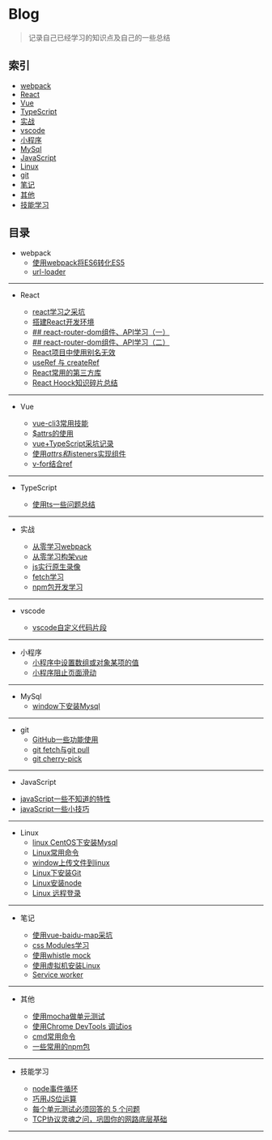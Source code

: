 # Blog

> 记录自己已经学习的知识点及自己的一些总结

## 索引

* [webpack](#webpack)
* [React](#React)
* [Vue](#vue)
* [TypeScript](#TypeScript)
* [实战](#实战)
* [vscode](#vscode)
* [小程序](#小程序)
* [MySql](#MySql)
* [JavaScript](#JavaScript)
* [Linux](#Linux)
* [git](#git)
* [笔记](#笔记)
* [其他](#其他)
* [技能学习](#技能学习)

## 目录

* <a id="webpack">webpack</a>
    - [使用webpack将ES6转化ES5](https://github.com/smallmonsters/Blog/blob/master/2019/11/2.md)
    - [url-loader](https://github.com/smallmonsters/Blog/blob/master/2019/11/3.md)

---

* <a id="React">React</a>

    - [react学习之采坑](https://github.com/smallmonsters/Blog/blob/master/2019/12/5.md)
    - [搭建React开发环境](https://github.com/smallmonsters/Blog/blob/master/2020/02/1.md)
    - [## react-router-dom组件、API学习（一）](https://github.com/smallmonsters/Blog/blob/master/2020/02/2.md)
    - [## react-router-dom组件、API学习（二）](https://github.com/smallmonsters/Blog/blob/master/2020/02/4.md)

    <!-- - [## react-router-dom组件、API学习（三）](https://github.com/smallmonsters/Blog/blob/master/2020/02/5.md) -->

    - [React项目中使用别名无效](https://github.com/smallmonsters/Blog/blob/master/2020/02/3.md)
    - [useRef 与 createRef](https://github.com/smallmonsters/Blog/blob/master/2020/03/1.md)
    - [React常用的第三方库](https://github.com/smallmonsters/Blog/blob/master/2020/02/7.md)
    - [React Hoock知识碎片总结](https://github.com/smallmonsters/Blog/blob/master/2020/05/1.md)

---

* <a id="Vue">Vue</a>

    - [vue-cli3常用技能](https://github.com/smallmonsters/Blog/blob/master/2019/11/9.md)
    - [$attrs的使用](https://github.com/smallmonsters/Blog/blob/master/2019/11/10.md)
    - [vue+TypeScript采坑记录](https://github.com/smallmonsters/Blog/blob/master/2019/11/20.md)
    - [使用$attrs和$listeners实现组件](https://github.com/smallmonsters/Blog/blob/master/2019/12/1.md)
    - [v-for结合ref](https://github.com/smallmonsters/Blog/blob/master/2020/1.md)

---

* <a id="TypeScript">TypeScript</a>

    - [使用ts一些问题总结](https://github.com/smallmonsters/Blog/blob/master/2019/12/2.md)

    <!-- - [如何写一个ts定义文件](https://github.com/smallmonsters/Blog/blob/master/2020/05/2.md) -->

---

* <a id="实战">实战</a>
    - [从零学习webpack](https://github.com/smallmonsters/webpack_study)
    - [从零学习构架vue](https://github.com/smallmonsters/vue_typescript_practice)
    - [js实行原生录像](https://github.com/smallmonsters/js-vidoe)
    - [fetch学习](https://github.com/smallmonsters/fetch-study)
    - [npm包开发学习](https://github.com/smallmonsters/npm-study)

    <!-- - [React学习demo集合](https://github.com/smallmonsters/react-demo-gather) -->

---

* <a id="vscode">vscode</a>

   - [vscode自定义代码片段](https://github.com/smallmonsters/Blog/blob/master/2019/11/11.md)

---

* <a id="小程序">小程序</a>
    - [小程序中设置数组或对象某项的值](https://github.com/smallmonsters/Blog/blob/master/2019/11/4.md)
    - [小程序阻止页面滑动](https://github.com/smallmonsters/Blog/blob/master/2019/11/5.md)

---

* <a id="MySql">MySql</a>
    - [window下安装Mysql](https://github.com/smallmonsters/Blog/blob/master/2019/11/14.md)

---

* <a id="git">git</a>
    - [GitHub一些功能使用](https://github.com/smallmonsters/Blog/blob/master/2019/12/4.md)
    - [git fetch与git pull](https://github.com/smallmonsters/Blog/blob/master/2020/06/1.md)
    - [git cherry-pick](https://github.com/smallmonsters/Blog/blob/master/2020/12/2.md)

---

* <a id="JavaScript">JavaScript</a>

 - [javaScript一些不知道的特性](https://github.com/smallmonsters/Blog/blob/master/2019/11/16.md)
 - [javaScript一些小技巧](https://github.com/smallmonsters/Blog/blob/master/2020/02/5.md)

---

* <a id="Linux">Linux</a>
    - [linux CentOS下安装Mysql](https://github.com/smallmonsters/Blog/blob/master/2019/11/17.md)
    - [Linux常用命令](https://github.com/smallmonsters/Blog/blob/master/2019/11/6.md)
    - [window上传文件到linux](https://github.com/smallmonsters/Blog/blob/master/2019/11/7.md)
    - [Linux下安装Git](https://github.com/smallmonsters/Blog/blob/master/2019/11/18.md)
    - [Linux安装node](https://blog.csdn.net/putao2062/article/details/79647597)
    - [Linux 远程登录](https://www.runoob.com/linux/linux-remote-login.html)

---

* <a id="笔记">笔记</a>

    <!-- - [不用加减乘除运算符，求整数的7倍](https://github.com/smallmonsters/Blog/blob/master/2019/11/8.md) -->

    - [使用vue-baidu-map采坑](https://github.com/smallmonsters/Blog/blob/master/2019/11/13.md)

    <!-- - [看了一些面试题/编程题总结](https://github.com/smallmonsters/Blog/blob/master/2019/11/15.md) -->

    - [css Modules学习](https://github.com/smallmonsters/Blog/blob/master/2019/11/19.md)
    <!-- - [面试总结之框架篇](https://github.com/smallmonsters/Blog/blob/master/2020/03/2.md)
    - [面试总结之基础篇](https://github.com/smallmonsters/Blog/blob/master/2020/04/1.md)
    - [面试总结之笔试篇](https://github.com/smallmonsters/Blog/blob/master/2020/04/2.md) -->
    - [使用whistle mock](https://github.com/smallmonsters/Blog/blob/master/2020/06/3.md)
    - [使用虚拟机安装Linux](https://github.com/smallmonsters/Blog/blob/master/2020/06/4.md)
    - [Service worker](https://github.com/smallmonsters/Blog/blob/master/2020/08/1.md)

---

* <a id="其他">其他</a>
    - [使用mocha做单元测试](https://github.com/smallmonsters/Blog/blob/master/2019/11/1.md)
    - [使用Chrome DevTools 调试ios](https://github.com/smallmonsters/Blog/blob/master/2020/01/2.md)
    - [cmd常用命令](https://github.com/smallmonsters/Blog/blob/master/2020/06/2.md)
    - [一些常用的npm包](https://github.com/smallmonsters/Blog/blob/master/2020/07/1.md)

    <!-- - [使用依赖只有安全漏洞,如何更新]() -->

---

* <a id="技能学习">技能学习</a>
    - [node事件循环](http://www.ruanyifeng.com/blog/2018/02/node-event-loop.html)
    - [巧用JS位运算](https://juejin.im/post/5a9ebc376fb9a028c6753d0e)
    - [每个单元测试必须回答的 5 个问题](https://75.team/post/5-questions-every-unit-test-must-answer.html)

    <!-- - [React生命周期](https://blog.bitsrc.io/react-16-lifecycle-methods-how-and-when-to-use-them-f4ad31fb2282) -->

    - [TCP协议灵魂之问，巩固你的网路底层基础](https://juejin.im/post/5e527c58e51d4526c654bf41#heading-14)

----
